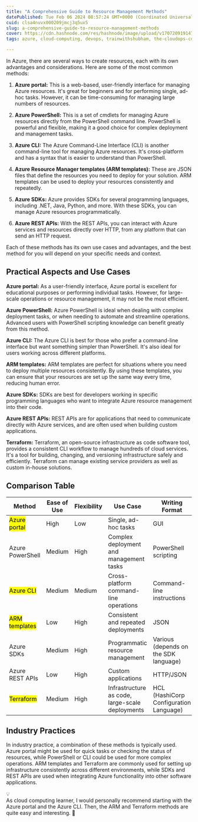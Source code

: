 ```yaml
---
title: "A Comprehensive Guide to Resource Management Methods"
datePublished: Tue Feb 06 2024 08:57:24 GMT+0000 (Coordinated Universal Time)
cuid: clsa4nuvx000209jmcj3q5ux5
slug: a-comprehensive-guide-to-resource-management-methods
cover: https://cdn.hashnode.com/res/hashnode/image/upload/v1707209191476/303841a3-2c2e-4210-8d68-f8cd81fc9777.png
tags: azure, cloud-computing, devops, trainwithshubham, the-cloudops-community

---
```


In Azure, there are several ways to create resources, each with its own advantages and considerations. Here are some of the most common methods:

1. **Azure portal:** This is a web-based, user-friendly interface for managing Azure resources. It's great for beginners and for performing single, ad-hoc tasks. However, it can be time-consuming for managing large numbers of resources.
    
2. **Azure PowerShell:** This is a set of cmdlets for managing Azure resources directly from the PowerShell command line. PowerShell is powerful and flexible, making it a good choice for complex deployment and management tasks.
    
3. **Azure CLI:** The Azure Command-Line Interface (CLI) is another command-line tool for managing Azure resources. It's cross-platform and has a syntax that is easier to understand than PowerShell.
    
4. **Azure Resource Manager templates (ARM templates):** These are JSON files that define the resources you need to deploy for your solution. ARM templates can be used to deploy your resources consistently and repeatedly.
    
5. **Azure SDKs:** Azure provides SDKs for several programming languages, including .NET, Java, Python, and more. With these SDKs, you can manage Azure resources programmatically.
    
6. **Azure REST APIs:** With the REST APIs, you can interact with Azure services and resources directly over HTTP, from any platform that can send an HTTP request.
    

Each of these methods has its own use cases and advantages, and the best method for you will depend on your specific needs and context.

## Practical Aspects and Use Cases

**Azure portal:** As a user-friendly interface, Azure portal is excellent for educational purposes or performing individual tasks. However, for large-scale operations or resource management, it may not be the most efficient.

**Azure PowerShell:** Azure PowerShell is ideal when dealing with complex deployment tasks, or when needing to automate and streamline operations. Advanced users with PowerShell scripting knowledge can benefit greatly from this method.

**Azure CLI:** The Azure CLI is best for those who prefer a command-line interface but want something simpler than PowerShell. It's also ideal for users working across different platforms.

**ARM templates:** ARM templates are perfect for situations where you need to deploy multiple resources consistently. By using these templates, you can ensure that your resources are set up the same way every time, reducing human error.

**Azure SDKs:** SDKs are best for developers working in specific programming languages who want to integrate Azure resource management into their code.

**Azure REST APIs:** REST APIs are for applications that need to communicate directly with Azure services, and are often used when building custom applications.

**Terraform:** Terraform, an open-source infrastructure as code software tool, provides a consistent CLI workflow to manage hundreds of cloud services. It's a tool for building, changing, and versioning infrastructure safely and efficiently. Terraform can manage existing service providers as well as custom in-house solutions.

## Comparison Table

| Method | Ease of Use | Flexibility | Use Case | Writing Format |
| --- | --- | --- | --- | --- |
| <mark>Azure portal</mark> | High | Low | Single, ad-hoc tasks | GUI |
| Azure PowerShell | Medium | High | Complex deployment and management tasks | PowerShell scripting |
| <mark>Azure CLI</mark> | Medium | Medium | Cross-platform command-line operations | Command-line instructions |
| <mark>ARM templates</mark> | Low | High | Consistent and repeated deployments | JSON |
| Azure SDKs | Medium | High | Programmatic resource management | Various (depends on the SDK language) |
| Azure REST APIs | Low | High | Custom applications | HTTP/JSON |
| <mark>Terraform</mark> | Medium | High | Infrastructure as code, large-scale deployments | HCL (HashiCorp Configuration Language) |

## Industry Practices

In industry practice, a combination of these methods is typically used. Azure portal might be used for quick tasks or checking the status of resources, while PowerShell or CLI could be used for more complex operations. ARM templates and Terraform are commonly used for setting up infrastructure consistently across different environments, while SDKs and REST APIs are used when integrating Azure functionality into other software applications.

<div data-node-type="callout">
<div data-node-type="callout-emoji">💡</div>
<div data-node-type="callout-text">As cloud computing learner, I would personally recommend starting with the Azure portal and the Azure CLI. Then, the ARM and Terraform methods are quite easy and interesting. 🤗</div>
</div>